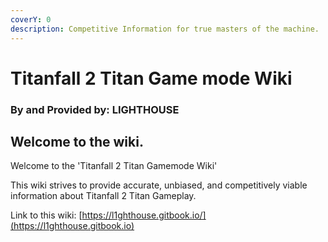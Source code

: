 ```yaml
---
coverY: 0
description: Competitive Information for true masters of the machine.
---
```


# Titanfall 2 Titan Game mode Wiki

### By and Provided by: LIGHTHOUSE

## Welcome to the wiki.

Welcome to the 'Titanfall 2 Titan Gamemode Wiki'

This wiki strives to provide accurate, unbiased, and competitively viable information about Titanfall 2 Titan Gameplay.&#x20;

Link to this wiki: [https://l1ghthouse.gitbook.io/](https://l1ghthouse.gitbook.io)
